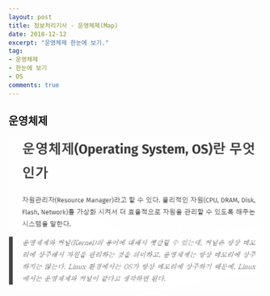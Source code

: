 ```yaml
---
layout: post
title: 정보처리기사 - 운영체제(Map)
date: 2018-12-12
excerpt: "운영체제 한눈에 보기."
tag: 
- 운영체제
- 한눈에 보기
- OS
comments: true
---
```

## 운영체제 

![os](../images/posts/OS.JPG)
[^scala]: https://wkdtjsgur100.github.io/os-summary-2


